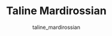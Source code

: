 ---
# this is autogenerated: do not edit
title: Taline Mardirossian
author: taline_mardirossian
layout: author-bio
jobtitle: Associate Data Scientist
bio: Terray Therapeutics
type: alumn
excerpt: "Research Data Analyst (2021-2022). Taline graduated from UC Berkeley with a B.A. in Data Science, concentrated in applied mathematics and modeling. Taline worke"
header:
  teaser: /assets/images/people/bio-mardirossian.jpg
papers: 
---